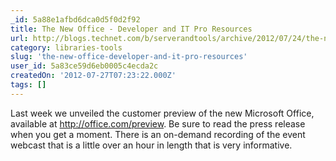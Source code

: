 ```yaml
---
_id: 5a88e1afbd6dca0d5f0d2f92
title: The New Office - Developer and IT Pro Resources
url: http://blogs.technet.com/b/serverandtools/archive/2012/07/24/the-new-office-blog-and-resource-roll.aspx
category: libraries-tools
slug: 'the-new-office-developer-and-it-pro-resources'
user_id: 5a83ce59d6eb0005c4ecda2c
createdOn: '2012-07-27T07:23:22.000Z'
tags: []
---
```


Last week we unveiled the customer preview of the new Microsoft Office, available at http://office.com/preview. Be sure to read the press release when you get a moment. There is an on-demand recording of the event webcast that is a little over an hour in length that is very informative.
